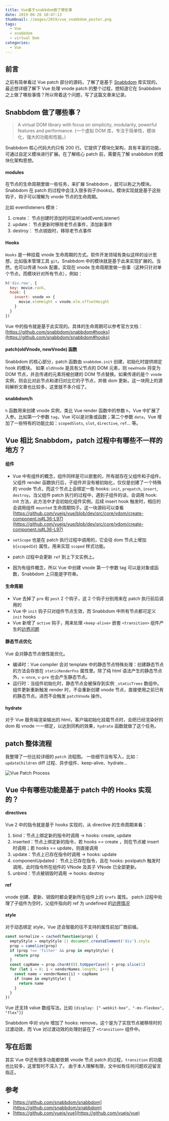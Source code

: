 ```yaml
---
title: Vue基于snabbdom做了哪些事
date: 2019-06-20 10:47:13
thumbnail: /images/2019/vue_snabbdom_poster.png
tags:
  - Vue
  - snabbdom
  - virtual Dom
categories:
  - Vue
---
```


## 前言

之前有简单看过 Vue patch 部分的源码，了解了是基于 [Snabbdom](https://github.com/snabbdom/snabbdom) 库实现的。最近想详细了解下 Vue 处理 vnode patch 的整个过程，想知道它在 Snabbdom 之上做了哪些事情？所以带着这个问题，写了这篇文章来记录。

## Snabbdom 做了哪些事？

> A virtual DOM library with focus on simplicity, modularity, powerful features and performance. 
(一个虚拟 DOM 库，专注于简单性，模块化，强大的功能和性能。)

Snabbdom 核心代码大约只有 200 行。它提供了模块化架构，具有丰富的功能，可通过自定义模块进行扩展。在了解核心 patch 前，需要先了解 snabbdom 的模块化架构思想。

#### modules

在节点的生命周期里做一些任务，来扩展 Snabbdom ，就可以称之为模块。
Snabbdom 在 patch 的过程中会注入很多钩子(hooks)。模块实现就是基于这些钩子，钩子可以理解为 vnode 节点的生命周期。

比如 eventlisteners 模块：
1. create： 节点创建时添加时间监听(addEventListener)
2. update： 节点更新时移除老节点事件，添加新事件
3. destroy： 节点销毁时，移除老节点事件

#### Hooks

`Hooks` 是一种挂载 vnode 生命周期的方式。软件开发领域有类似这样的设计思想，比如版本管理工具 `git`。Snabbdom 中的模块就是基于此来实现扩展的。当然，也可以传递 hook 配置，实现在 vnode 生命周期里做一些事（这种只针对单个节点，而模块针对所有节点），例如：

```js
h('div.row', {
  key: movie.rank,
  hook: {
    insert: vnode => {
      movie.elmHeight = vnode.elm.offsetHeight
    }
  }
})
```

Vue 中的指令就是基于此实现的。具体的生命周期可以参考官方文档：[https://github.com/snabbdom/snabbdom#hooks](https://github.com/snabbdom/snabbdom#hooks)

#### patch(oldVnode, newVnode) 函数

Snabbdom 的核心部分，patch 函数由 `snabbdom.init` 创建，初始化时提供绑定 hook 的模块。
如果 `oldVnode` 是具有父节点的 DOM 元素，则 `newVnode` 将变为 DOM 节点，并且传递的元素将被创建的 DOM 节点替换。如果传递的是个 `vnode` 实例，则会比对此节点和递归对比它的子节点，并做 dom 更新。这一块网上的源码解析文章也比较多，这里就不多介绍了。

#### snabbdom/h

`h` 函数用来创建 vnode 实例，类比 Vue render 函数中的参数 `h`，Vue 中扩展了入参。比如第一个参数 `tag`，Vue 可以是对象或函数；第二个参数 `data`，Vue 增加了一些特有的功能比如：`scopedSlots`, `slot`, `directive`, `ref`... 等。

## Vue 相比 Snabbdom，patch 过程中有哪些不一样的地方？

#### 组件

- Vue 中有组件的概念，组件同样是可以嵌套的，所有就存在父组件和子组件。父组件 render 函数执行后，子组件并没有被初始化，仅仅是创建了一个特殊的 vnode 节点，而这个节点上会绑定一些 hooks: `init`, `prepatch`, `insert`, `destroy`。当父组件 patch 执行的过程中，遇到子组件的话，会调用 hook: init 方法，此方法中才会初始化组件实例。后续 insert hook 触发时，相应的会调用组件 `mounted` 生命周期钩子。这一块源码可以查看 [https://github.com/vuejs/vue/blob/dev/src/core/vdom/create-component.js#L36-L97](https://github.com/vuejs/vue/blob/dev/src/core/vdom/create-component.js#L36-L97)

- `setScope` 也是在 patch 执行过程中调用的，它会往 dom 节点上增加 `${scopedId}` 属性，用来实现 `scoped` 样式功能。

- patch 过程中会更新 `ref` 到上下文实例上。

- 因为有组件概念，所以 Vue 中创建 vnode 第一个参数 tag 可以是对象或函数，Snabbdom 上只能是字符串。

#### 生命周期

- Vue 去掉了 `pre` 和 `post` 2 个钩子，这 2 个钩子分别用来在 patch 执行前后调用的
- Vue 中 `init` 钩子只对组件节点生效，而 Snabbdom 中所有节点都可定义 `init` hooks
- Vue 新增了 `active` 钩子，用来处理 `<keep-alive>` 嵌套 `<transition>` 组件产生的[边界问题](https://github.com/vuejs/vue/issues/4339)

#### 静态节点优化

Vue 会对静态节点做性能优化。

- 编译时：Vue compiler 会对 template 中的静态节点特殊处理：创建静态节点的方法会存放在 `staticRenderFns` 属性里。除了纯 html 语法产生的静态节点外，`v-once`, `v-pre` 也会产生静态节点。
- 运行时：当组件初始化时，静态节点会被保存到实例 `_staticTrees` 数组中。组件更新重新触发 render 时，不会重新创建 vnode 节点，直接使用之前已有的静态节点。进而不会触发 `patchVnode` 操作。

#### hydrate

对于 Vue 服务端渲染输出的 html，客户端初始化挂载节点时，会把已经渲染好的 dom 和 vnode 一一绑定，以达到同构的效果，`hydrate` 函数就做了这个任务。

## patch 整体流程

我整理了一份比较详细的 `patch` 流程图。
一些细节没有写入，比如：`updateChildren` diff 过程、异步组件、keep-alive、hydrate...

![Vue Patch Process](/images/2019/vue_patch_process.png)

## Vue 中有哪些功能是基于 patch 中的 Hooks 实现的？

#### directives

Vue 2 中的指令就是基于 hooks 实现的，从 directive 的生命周期来看：

1. bind：节点上绑定新的指令时调用 -> hooks: create, update
2. inserted：节点上绑定新的指令，若 hooks == create ，则在节点被 insert 时调用；若 hooks == update，则直接调用
3. update：节点上已存在指令时调用 -> hooks: update
4. componentUpdated： 节点上已存在指令，且在 hooks: postpatch 触发时调用，此时指令所在组件的 VNode 及其子 VNode 已全部更新。
5. unbind：节点被销毁时调用 -> hooks: destroy

#### ref

vnode 创建、更新、销毁时都会更新所在组件上的 `$refs` 属性。
patch 过程中处理了子组件为空时，父组件指向的 ref 为 undefined 的[边界情况](https://github.com/vuejs/vue/issues/3455)

#### style

对于动态绑定 style，Vue 还会智能的往不支持的属性前加厂商前缀。

```js
const normalize = cached(function(prop) {
  emptyStyle = emptyStyle || document.createElement('div').style
  prop = camelize(prop)
  if (prop !== 'filter' && prop in emptyStyle) {
    return prop
  }
  const capName = prop.charAt(0).toUpperCase() + prop.slice(1)
  for (let i = 0; i < vendorNames.length; i++) {
    const name = vendorNames[i] + capName
    if (name in emptyStyle) {
      return name
    }
  }
})
```

Vue 还支持 value 数组写法。比如 `{display: ["-webkit-box", "-ms-flexbox", "flex"]}`

Snabbdom 中对 style 增加了 hooks: remove，这个是为了实现节点被移除时的过渡动效，而 Vue 对过渡动效的处理封装在了 `<transition>` 组件中。

## 写在后面

其实 Vue 中还有很多功能都依赖 vnode 节点 patch 的过程，`transition` 的功能也比较多，这里暂时不深入了。
由于本人理解有限，文中如有任何问题欢迎留言指正。

## 参考

- [https://github.com/snabbdom/snabbdom](https://github.com/snabbdom/snabbdom)
- [https://github.com/vuejs/vue](https://github.com/vuejs/vue)
